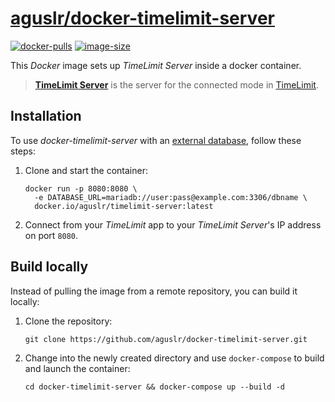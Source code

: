 [aguslr/docker-timelimit-server][1]
===================================

[![docker-pulls](https://img.shields.io/docker/pulls/aguslr/timelimit-server)](https://hub.docker.com/r/aguslr/timelimit-server) [![image-size](https://img.shields.io/docker/image-size/aguslr/timelimit-server/latest)](https://hub.docker.com/r/aguslr/timelimit-server)


This *Docker* image sets up *TimeLimit Server* inside a docker container.

> **[TimeLimit Server][2]** is the server for the connected mode in
> [TimeLimit][3].


Installation
------------

To use *docker-timelimit-server* with an [external database][4], follow these
steps:

1. Clone and start the container:

       docker run -p 8080:8080 \
         -e DATABASE_URL=mariadb://user:pass@example.com:3306/dbname \
         docker.io/aguslr/timelimit-server:latest

2. Connect from your *TimeLimit* app to your *TimeLimit Server*'s IP address on
   port `8080`.


Build locally
-------------

Instead of pulling the image from a remote repository, you can build it locally:

1. Clone the repository:

       git clone https://github.com/aguslr/docker-timelimit-server.git

2. Change into the newly created directory and use `docker-compose` to build and
   launch the container:

       cd docker-timelimit-server && docker-compose up --build -d


[1]: https://github.com/aguslr/docker-timelimit-server
[2]: https://codeberg.org/timelimit/timelimit-server
[3]: https://codeberg.org/timelimit/timelimit-android
[4]: https://codeberg.org/timelimit/timelimit-server/src/branch/master/docs/usage/docker.md
